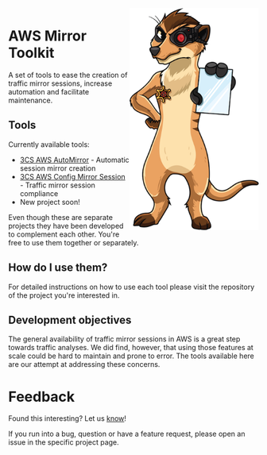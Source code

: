 <img align="right" width="260" height="447" src="./assets/imgs/mirror-officer-mascot-small.png">

# AWS Mirror Toolkit

A set of tools to ease the creation of traffic mirror sessions, increase automation and facilitate maintenance.

## Tools

Currently available tools:

* [3CS AWS AutoMirror](https://github.com/3CORESec/AWS-AutoMirror) - Automatic session mirror creation
* [3CS AWS Config Mirror Session](https://github.com/3CORESec/AWS-Config-MirrorSession) - Traffic mirror session compliance
* New project soon!

Even though these are separate projects they have been developed to complement each other. You're free to use them together or separately. 

## How do I use them?

For detailed instructions on how to use each tool please visit the repository of the project you're interested in. 

## Development objectives

The general availability of traffic mirror sessions in AWS is a great step towards traffic analyses. We did find, however, that using those features at scale could be hard to maintain and prone to error. The tools available here are our attempt at addressing these concerns.

# Feedback
Found this interesting? Let us [know](https://twitter.com/3CORESec)! 

If you run into a bug, question or have a feature request, please open an issue in the specific project page.
